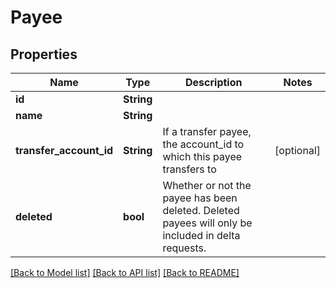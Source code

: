 # Payee

## Properties

Name | Type | Description | Notes
------------ | ------------- | ------------- | -------------
**id** | **String** |  | 
**name** | **String** |  | 
**transfer_account_id** | **String** | If a transfer payee, the account_id to which this payee transfers to | [optional] 
**deleted** | **bool** | Whether or not the payee has been deleted.  Deleted payees will only be included in delta requests. | 

[[Back to Model list]](../README.md#documentation-for-models) [[Back to API list]](../README.md#documentation-for-api-endpoints) [[Back to README]](../README.md)


